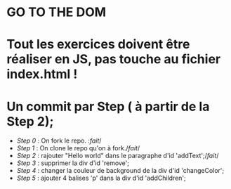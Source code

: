 # GO TO THE DOM

# Tout les exercices doivent être réaliser en JS, pas touche au fichier index.html !
# Un commit par Step ( à partir de la Step 2);

- *Step 0* : On fork le repo. :*fait*/
- *Step 1* : On clone le repo qu'on à fork./*fait*/
- *Step 2* : rajouter "Hello world" dans le paragraphe d'id 'addText';/*fait*/
- *Step 3* : supprimer la div d'id 'remove';
- *Step 4* : changer la couleur de background de la div d'id 'changeColor';
- *Step 5* : ajouter 4 balises 'p' dans la div d'id 'addChildren';
